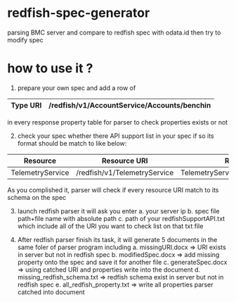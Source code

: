 # redfish-spec-generator
parsing BMC server and compare to redfish spec with odata.id then try to modify spec
# how to use it ?
1. prepare your own spec and add a row of 

|Type URI | /redfish/v1/AccountService/Accounts/benchin|
|---------|--------------------------------------------|

in every response property table for parser to check properties exists or not

2. check your spec whether there API support list in your spec if so its format should be match to like below:

|Resource         | Resource URI                 | Redfish Schema                         |
|-----------------|------------------------------|----------------------------------------|
|TelemetryService | /redfish/v1/TelemetryService |TelemetryService.v1_1_1.TelemetryService|


As you complished it, parser will check if every resource URI match to its schema on the spec

3. launch redfish parser it will ask you enter 
    a. your server ip
    b. spec file path+file name with absolute path
    c. path of your redfishSupportAPI.txt which include all of the URI you want to check list on that txt file
    
4. After redfish parser finish its task, it will generate 5 documents in the same foler of parser program
    including 
    a. missingURI.docx => URI exists in server but not in redfish spec
    b. modifiedSpec.docx => add missing property onto the spec and save it for another file
    c. generateSpec.docx => using catched URI and properties write into the document
    d. missing_redfish_schema.txt => redfish schema exist in server but not in redfish spec
    e. all_redfish_property.txt => write all properties parser catched into document



